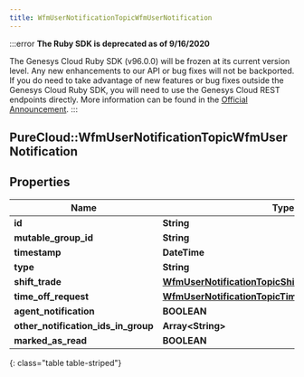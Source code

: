 ```yaml
---
title: WfmUserNotificationTopicWfmUserNotification
---
```


:::error
**The Ruby SDK is deprecated as of 9/16/2020**

The Genesys Cloud Ruby SDK (v96.0.0) will be frozen at its current version level. Any new enhancements to our API or bug fixes will not be backported. If you do need to take advantage of new features or bug fixes outside the Genesys Cloud Ruby SDK, you will need to use the Genesys Cloud REST endpoints directly. More information can be found in the [Official Announcement](https://developer.mypurecloud.com/forum/t/announcement-genesys-cloud-ruby-sdk-end-of-life/8850).
:::


## PureCloud::WfmUserNotificationTopicWfmUserNotification

## Properties

|Name | Type | Description | Notes|
|------------ | ------------- | ------------- | -------------|
| **id** | **String** |  | [optional] |
| **mutable_group_id** | **String** |  | [optional] |
| **timestamp** | **DateTime** |  | [optional] |
| **type** | **String** |  | [optional] |
| **shift_trade** | [**WfmUserNotificationTopicShiftTradeNotification**](WfmUserNotificationTopicShiftTradeNotification.html) |  | [optional] |
| **time_off_request** | [**WfmUserNotificationTopicTimeOffRequestNotification**](WfmUserNotificationTopicTimeOffRequestNotification.html) |  | [optional] |
| **agent_notification** | **BOOLEAN** |  | [optional] |
| **other_notification_ids_in_group** | **Array&lt;String&gt;** |  | [optional] |
| **marked_as_read** | **BOOLEAN** |  | [optional] |
{: class="table table-striped"}


